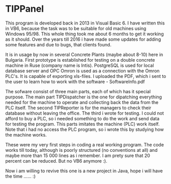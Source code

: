 # TIPPanel

This program is developed back in 2013 in Visual Basic 6. I have written this in VB6, because the task was to be suitable for old machines using Windows 95/98.
This whole thing took me about 6 months to get it working as it should. Over the years till 2016 i have made some updates for adding some features and due to bugs, that clients found.

It is in usage by now in several Concrete Plants (maybe about 8-10) here in Bulgaria.
First prototype is established for testing on a double concrete machine in Ruse (company name is Intis). 
PostgreSQL is used for local database server and OPC Omron is used as a connection with the Omron PLC's.
It is capable of exporting xls-files. I uploaded the PDF, which i sent to the user to learn how to work with the software - SoftwareInfo.pdf

The sofware consist of three main parts, each of which has it special purpose.
The main part TIPDispatcher is the one for dipatching everything needed for the machine to operate and collecting back the data from the PLC itself.
The second TIPReporter is for the managers to check their database without leaving the office.
The third i wrote for testing. I could not afford to buy a PLC, so i needed something to do the work and send data for testing the program. This parts imitates the machine (PLC) work itself. Note that i had no access the PLC program, so i wrote this by studying how the machine works.

These were my very first steps in coding a real working program. The code works till today, although is poorly structured (no conventions at all) and maybe more than 15 000 lines as i remember. I am prety sure that 20 percent can be reduced. But no VB6 anymore :).

Now i am willing to revive this one is a new project in Java, hope i will have the time ...... :)
